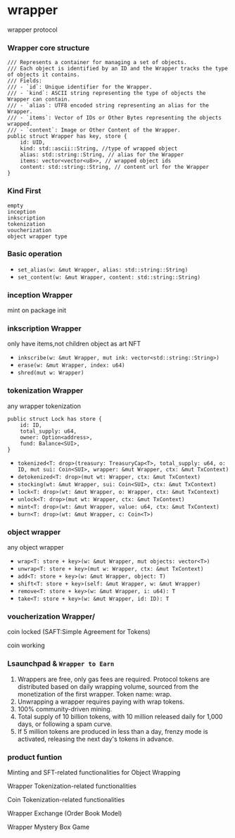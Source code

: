 # wrapper
wrapper protocol


### Wrapper core structure
```move
/// Represents a container for managing a set of objects.
/// Each object is identified by an ID and the Wrapper tracks the type of objects it contains.
/// Fields:
/// - `id`: Unique identifier for the Wrapper.
/// - `kind`: ASCII string representing the type of objects the Wrapper can contain.
/// - `alias`: UTF8 encoded string representing an alias for the Wrapper.
/// - `items`: Vector of IDs or Other Bytes representing the objects wrapped.
/// - `content`: Image or Other Content of the Wrapper.
public struct Wrapper has key, store {
    id: UID,
    kind: std::ascii::String, //type of wrapped object
    alias: std::string::String, // alias for the Wrapper
    items: vector<vector<u8>>, // wrapped object ids
    content: std::string::String, // content url for the Wrapper
}
```

### Kind First
    empty
    inception
    inkscription
    tokenization
    voucherization
    object wrapper type

### Basic operation
- `set_alias(w: &mut Wrapper, alias: std::string::String)`
- `set_content(w: &mut Wrapper, content: std::string::String)`


### inception Wrapper
mint on package init



### inkscription Wrapper
only have items,not children object
as art NFT

- `inkscribe(w: &mut Wrapper, mut ink: vector<std::string::String>)`
- `erase(w: &mut Wrapper, index: u64)`
- `shred(mut w: Wrapper)`

### tokenization Wrapper
any wrapper tokenization

```move
public struct Lock has store {     
    id: ID,
    total_supply: u64,
    owner: Option<address>,
    fund: Balance<SUI>,
}
```

- `tokenized<T: drop>(treasury: TreasuryCap<T>, total_supply: u64, o: ID, mut sui: Coin<SUI>, wrapper: &mut Wrapper, ctx: &mut TxContext)`
- `detokenized<T: drop>(mut wt: Wrapper, ctx: &mut TxContext)` 
- `stocking(wt: &mut Wrapper, sui: Coin<SUI>, ctx: &mut TxContext)`
- `lock<T: drop>(wt: &mut Wrapper, o: Wrapper, ctx: &mut TxContext)`
- `unlock<T: drop>(mut wt: Wrapper, ctx: &mut TxContext)`
- `mint<T: drop>(wt: &mut Wrapper, value: u64, ctx: &mut TxContext)`
- `burn<T: drop>(wt: &mut Wrapper, c: Coin<T>)`

### object wrapper
any object wrapper

- `wrap<T: store + key>(w: &mut Wrapper, mut objects: vector<T>)`
- `unwrap<T: store + key>(mut w: Wrapper, ctx: &mut TxContext)`
- `add<T: store + key>(w: &mut Wrapper, object: T)`
- `shift<T: store + key>(self: &mut Wrapper, w: &mut Wrapper)`
- `remove<T: store + key>(w: &mut Wrapper, i: u64): T`
- `take<T: store + key>(w: &mut Wrapper, id: ID): T`


### voucherization Wrapper/ 
coin locked (SAFT:Simple Agreement for Tokens)

coin  working




### Lsaunchpad & `Wrapper to Earn`

1. Wrappers are free, only gas fees are required.
    Protocol tokens are distributed based on daily wrapping volume, sourced from the monetization of the first wrapper. Token name: wrap.
2. Unwrapping a wrapper requires paying with wrap tokens.
3. 100% community-driven mining.
4. Total supply of 10 billion tokens, with 10 million released daily for 1,000 days, or following a spam curve.
5. If 5 million tokens are produced in less than a day, frenzy mode is activated, releasing the next day's tokens in advance.

### product funtion

Minting and SFT-related functionalities for Object Wrapping

Wrapper Tokenization-related functionalities

Coin Tokenization-related functionalities

Wrapper Exchange (Order Book Model)

Wrapper Mystery Box Game

